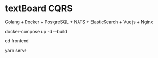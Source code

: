 # textBoard CQRS
Golang + Docker + PostgreSQL + NATS + ElasticSearch + Vue.js + Nginx

docker-compose up -d --build

cd frontend 

yarn serve

